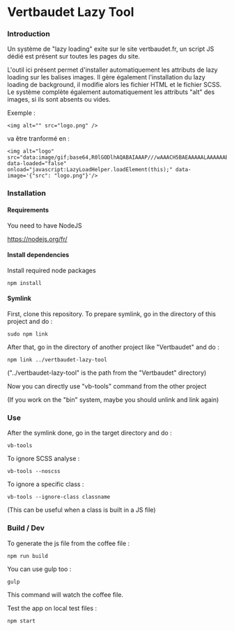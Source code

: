 # Vertbaudet Lazy Tool

### Introduction

Un système de "lazy loading" exite sur le site vertbaudet.fr, un script JS dédié est présent sur toutes les pages du site.

L'outil ici présent permet d'installer automatiquement les attributs de lazy loading sur les balises images.
Il gère également l'installation du lazy loading de background, il modifie alors les fichier HTML et le fichier SCSS.
Le système complète également automatiquement les attributs "alt" des images, si ils sont absents ou vides.

Exemple :
```
<img alt="" src="logo.png" />
```
va être tranformé en :
```
<img alt="logo" src="data:image/gif;base64,R0lGODlhAQABAIAAAP///wAAACH5BAEAAAAALAAAAAABAAEAAAICRAEAOw==" data-loaded="false" onload="javascript:LazyLoadHelper.loadElement(this);" data-image='{"src": "logo.png"}'/>
```


### Installation

#### Requirements

You need to have NodeJS

https://nodejs.org/fr/


#### Install dependencies

Install required node packages
```
npm install
```


#### Symlink

First, clone this repository.
To prepare symlink, go in the directory of this project and do :
```
sudo npm link
```

After that, go in the directory of another project like "Vertbaudet"
and do :
```
npm link ../vertbaudet-lazy-tool
```

("../vertbaudet-lazy-tool" is the path from the "Vertbaudet" directory)

Now you can directly use "vb-tools" command from the other project

(If you work on the "bin" system, maybe you should unlink and link again)


### Use
After the symlink done, go in the target directory and do :
```
vb-tools
```

To ignore SCSS analyse :
```
vb-tools --noscss
```

To ignore a specific class :
```
vb-tools --ignore-class classname
```
(This can be useful when a class is built in a JS file)


### Build / Dev
To generate the js file from the coffee file :
```
npm run build
```


You can use gulp too :
```
gulp
```
This command will watch the coffee file.


Test the app on local test files :
```
npm start
```